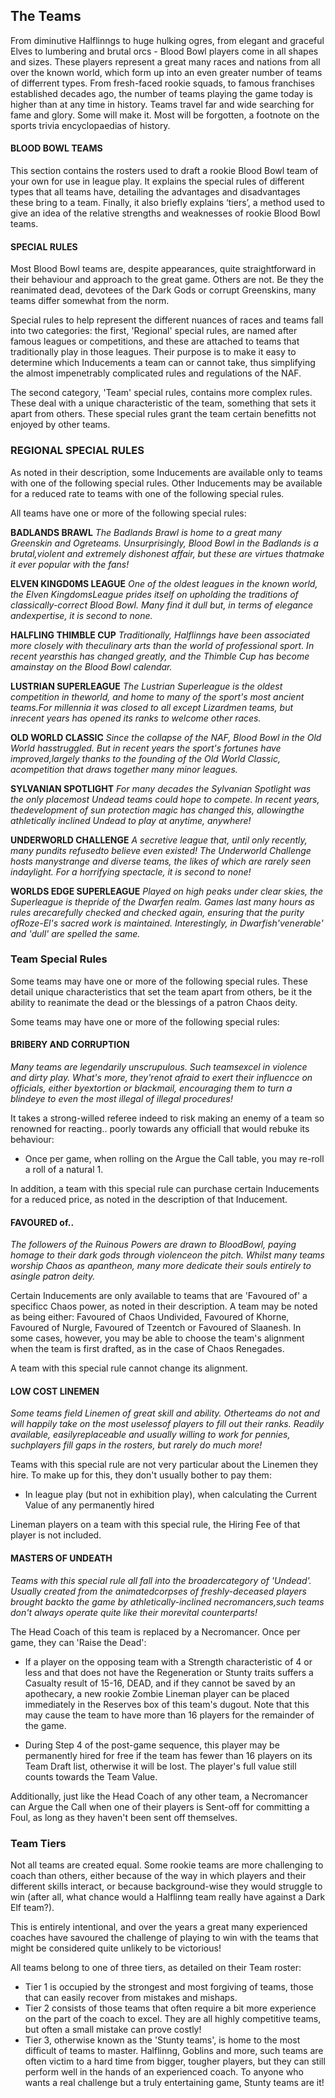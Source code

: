 ## The Teams

From diminutive Halflinngs to huge hulking ogres, from elegant and graceful Elves to lumbering and brutal orcs - Blood Bowl players come in all shapes and sizes. These players represent a great many races and nations from all over the known world, which form up into an even greater number of teams of differrent types. From fresh-faced rookie squads, to famous franchises established decades ago, the number of teams playing the game today is higher than at any time in history. Teams travel far and wide searching for fame and glory. Some will make it. Most will be forgotten, a footnote on the sports trivia encyclopaedias of history.

#### BLOOD BOWL TEAMS

This section contains the rosters used to draft a rookie Blood Bowl team of your own for use in league play. It explains the special rules of different types that all teams have, detailing the advantages and disadvantages these bring to a team. Finally, it also briefly explains ‘tiers’, a method used to give an idea of the relative strengths and weaknesses of rookie Blood Bowl teams.

#### SPECIAL RULES

Most Blood Bowl teams are, despite appearances, quite straightforward in their behaviour and approach to the great game. Others are not. Be they the reanimated dead, devotees of the Dark Gods or corrupt Greenskins, many teams differ somewhat from the norm. 

Special rules to help represent the different nuances of races and teams fall into two categories: the first, 'Regional' special rules, are named after famous leagues or competitions, and these are attached to teams that traditionally play in those leagues. Their purpose is to make it easy to determine which Inducements a team can or cannot take, thus simplifying the almost impenetrably complicated rules and regulations of the NAF.

The second category, 'Team' special rules, contains more complex rules. These deal with a unique characteristic of the team, something that sets it apart from others. These special rules grant the team certain benefitts not enjoyed by other teams.

### REGIONAL SPECIAL RULES

As noted in their description, some Inducements are available only to teams with one of the following special rules. Other Inducements may be available for a reduced rate to teams with one of the following special rules.

All teams have one or more of the following special rules: 

**BADLANDS BRAWL**
*The Badlands Brawl is home to a great many Greenskin and Ogreteams. Unsurprisingly, Blood Bowl in the Badlands is a brutal,violent and extremely dishonest affair, but these are virtues thatmake it ever popular with the fans!*

**ELVEN KINGD0MS LEAGUE**
*One of the oldest leagues in the known world, the Elven KingdomsLeague prides itself on upholding the traditions of classically-correct Blood Bowl. Many find it dull but, in terms of elegance andexpertise, it is second to none.*

**HALFLING THIMBLE CUP**
*Traditionally, Halflinngs have been associated more closely with theculinary arts than the world of professional sport. In recent yearsthis has changed greatly, and the Thimble Cup has become amainstay on the Blood Bowl calendar.*

**LUSTRIAN SUPERLEAGUE**
*The Lustrian Superleague is the oldest competition in theworld, and home to many of the sport's most ancient teams.For millennia it was closed to all except Lizardmen teams, but inrecent years has opened its ranks to welcome other races.*

**OLD WORLD CLASSIC**
*Since the collapse of the NAF, Blood Bowl in the Old World hasstruggled. But in recent years the sport's fortunes have improved,largely thanks to the founding of the Old World Classic, acompetition that draws together many minor leagues.* 

**SYLVANIAN SPOTLIGHT**
*For many decades the Sylvanian Spotlight was the only placemost Undead teams could hope to compete. In recent years, thedevelopment of sun protection magic has changed this, allowingthe athletically inclined Undead to play at anytime, anywhere!*

**UNDERWORLD CHALLENGE**
*A secretive league that, until only recently, many pundits refusedto believe even existed! The Underworld Challenge hosts manystrange and diverse teams, the likes of which are rarely seen indaylight. For a horrifying spectacle, it is second to none!* 

**WORLDS EDGE SUPERLEAGUE**
*Played on high peaks under clear skies, the Superleague is thepride of the Dwarfen realm. Games last many hours as rules arecarefully checked and checked again, ensuring that the purity ofRoze-El's sacred work is maintained. Interestingly, in Dwarfish'venerable' and 'dull' are spelled the same.*


### Team Special Rules

Some teams may have one or more of the following special rules. These detail unique characteristics that set the team apart from others, be it the ability to reanimate the dead or the blessings of a patron Chaos deity.

Some teams may have one or more of the following special rules:

#### BRIBERY AND CORRUPTION
*Many teams are legendarily unscrupulous. Such teamsexcel in violence and dirty play. What's more, they'renot afraid to exert their influencce on officials, either byextortion or blackmail, encouraging them to turn a blindeye to even the most illegal of illegal procedures!*

It takes a strong-willed referee indeed to risk making an enemy of a team so renowned for reacting.. poorly towards any officiall that would rebuke its behaviour:

* Once per game, when rolling on the Argue the Call table, you may re-roll a roll of a natural 1.

In addition, a team with this special rule can purchase certain Inducements for a reduced price, as noted in the description of that Inducement.

#### FAVOURED of..
*The followers of the Ruinous Powers are drawn to BloodBowl, paying homage to their dark gods through violenceon the pitch. Whilst many teams worship Chaos as apantheon, many more dedicate their souls entirely to asingle patron deity.*

Certain Inducements are only available to teams that are 'Favoured of' a specificc Chaos power, as noted in their description. A team may be noted as being either: Favoured of Chaos Undivided, Favoured of Khorne, Favoured of Nurgle, Favoured of Tzeentch or Favoured of Slaanesh. In some cases, however, you may be able to choose the team's alignment when the team is first drafted, as in the case of Chaos Renegades.

A team with this special rule cannot change its alignment.

#### LOW COST LINEMEN
*Some teams field Linemen of great skill and ability. Otherteams do not and will happily take on the most uselessof players to fill out their ranks. Readily available, easilyreplaceable and usually willing to work for pennies, suchplayers fill gaps in the rosters, but rarely do much more!*

Teams with this special rule are not very particular about the Linemen they hire. To make up for this, they don't usually bother to pay them:

* In league play (but not in exhibition play), when calculating the   Current Value of any permanently hired

Lineman players on a team with this special rule, the Hiring Fee of that player is not included.

#### MASTERS OF UNDEATH
*Teams with this special rule all fall into the broadercategory of 'Undead'. Usually created from the animatedcorpses of freshly-deceased players brought backto the game by athletically-inclined necromancers,such teams don't always operate quite like their morevital counterparts!*

The Head Coach of this team is replaced by a Necromancer. Once per game, they can 'Raise the Dead': 
* If a player on the opposing team with a Strength characteristic of 4 or less and that does not have the Regeneration or Stunty traits suffers a Casualty result of 15-16, DEAD, and if they cannot be saved by an apothecary, a new rookie Zombie Lineman player can be placed immediately in the Reserves box of this team's dugout. Note that this may cause the team to have more than 16 players for the remainder of the game.

* During Step 4 of the post-game sequence, this player may be permanently hired for free if the team has fewer than 16 players on its Team Draft list, otherwise it will be lost. The player's full value still counts towards the Team Value.

Additionally, just like the Head Coach of any other team, a Necromancer can Argue the Call when one of their players is Sent-off for committing a Foul, as long as they haven't been sent off themselves.

### Team Tiers

Not all teams are created equal. Some rookie teams are more challenging to coach than others, either because of the way in which players and their different skills interact, or because background-wise they would struggle to win (after all, what chance would a Halflinng team really have against a Dark Elf team?).

This is entirely intentional, and over the years a great many experienced coaches have savoured the challenge of playing to win with the teams that might be considered quite unlikely to be victorious!

All teams belong to one of three tiers, as detailed on their Team roster:

* Tier 1 is occupied by the strongest and most forgiving of teams, those that can easily recover from mistakes and mishaps.
* Tier 2 consists of those teams that often require a bit more experience on the part of the coach to excel. They are all highly competitive teams, but often a small mistake can prove costly!
* Tier 3, otherwise known as the 'Stunty teams', is home to the most difficult of teams to master. Halflinng, Goblins and more, such teams are often victim to a hard time from bigger, tougher players, but they can still perform well in the hands of an experienced coach. To anyone who wants a real challenge but a truly entertaining game, Stunty teams are it!
